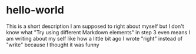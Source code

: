 # hello-world
This is a short description
I am supposed to right about myself but I don't know what "Try using different Markdown elements" in step 3 even means
I am writing about my self like how a little bit ago I wrote "right" instead of "write" because I thought it was funny
